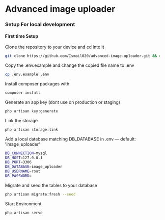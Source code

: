 # Advanced image uploader

### Setup For local development

#### First time Setup

Clone the repository to your device and cd into it
``` bash 
git clone https://github.com/Ismail020/advanced-image-uploader.git && cd "$(basename "$_" .git)"
```

Copy the .env.example and change the copied file name to .env
```bash
cp .env.example .env
```

Install composer packages with
```bash
composer install
```

Generate an app key (dont use on production or staging)
```bash
php artisan key:generate
```

Link the storage
```bash
php artisan storage:link
```

Add a local database matching DB_DATABASE in .env — default: 'image_uploader'
```bash
DB_CONNECTION=mysql
DB_HOST=127.0.0.1
DB_PORT=3306
DB_DATABASE=image_uploader
DB_USERNAME=root
DB_PASSWORD=
```

Migrate and seed the tables to your database
```bash
php artisan migrate:fresh --seed
```

Start Environment
```bash
php artisan serve
```